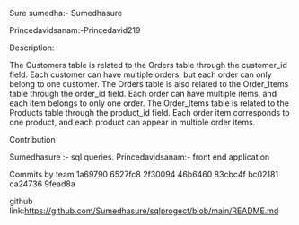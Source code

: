 Sure sumedha:- Sumedhasure

Princedavidsanam:-Princedavid219

Description:

The Customers table is related to the Orders table through the customer_id field. Each customer can have multiple orders, but each order can only belong to one customer. The Orders table is also related to the Order_Items table through the order_id field. Each order can have multiple items, and each item belongs to only one order. The Order_Items table is related to the Products table through the product_id field. Each order item corresponds to one product, and each product can appear in multiple order items.

Contribution 

Sumedhasure :- sql queries.
Princedavidsanam:- front end application

Commits by team
1a69790
6527fc8
2f30094
46b6460
83cbc4f
bc02181
ca24736
9fead8a

github link:https://github.com/Sumedhasure/sqlprogect/blob/main/README.md
